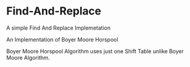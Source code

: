 # Find-And-Replace
A simple Find And Replace Implemetation

An Implementation of Boyer Moore Horspool

Boyer Moore Horspool Algorithm uses just one Shift Table unlike Boyer Moore Algorithm.
